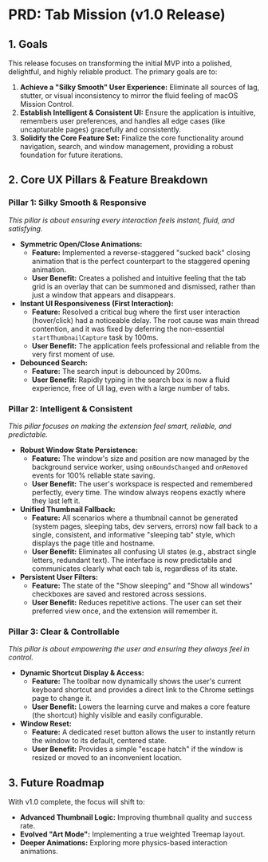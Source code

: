 # PRD: Tab Mission (v1.0 Release)

## 1. Goals
This release focuses on transforming the initial MVP into a polished, delightful, and highly reliable product. The primary goals are to:
1.  **Achieve a "Silky Smooth" User Experience:** Eliminate all sources of lag, stutter, or visual inconsistency to mirror the fluid feeling of macOS Mission Control.
2.  **Establish Intelligent & Consistent UI:** Ensure the application is intuitive, remembers user preferences, and handles all edge cases (like uncapturable pages) gracefully and consistently.
3.  **Solidify the Core Feature Set:** Finalize the core functionality around navigation, search, and window management, providing a robust foundation for future iterations.

## 2. Core UX Pillars & Feature Breakdown

### Pillar 1: Silky Smooth & Responsive
*This pillar is about ensuring every interaction feels instant, fluid, and satisfying.*

*   **Symmetric Open/Close Animations:**
    *   **Feature:** Implemented a reverse-staggered "sucked back" closing animation that is the perfect counterpart to the staggered opening animation.
    *   **User Benefit:** Creates a polished and intuitive feeling that the tab grid is an overlay that can be summoned and dismissed, rather than just a window that appears and disappears.
*   **Instant UI Responsiveness (First Interaction):**
    *   **Feature:** Resolved a critical bug where the first user interaction (hover/click) had a noticeable delay. The root cause was main thread contention, and it was fixed by deferring the non-essential `startThumbnailCapture` task by 100ms.
    *   **User Benefit:** The application feels professional and reliable from the very first moment of use.
*   **Debounced Search:**
    *   **Feature:** The search input is debounced by 200ms.
    *   **User Benefit:** Rapidly typing in the search box is now a fluid experience, free of UI lag, even with a large number of tabs.

### Pillar 2: Intelligent & Consistent
*This pillar focuses on making the extension feel smart, reliable, and predictable.*

*   **Robust Window State Persistence:**
    *   **Feature:** The window's size and position are now managed by the background service worker, using `onBoundsChanged` and `onRemoved` events for 100% reliable state saving.
    *   **User Benefit:** The user's workspace is respected and remembered perfectly, every time. The window always reopens exactly where they last left it.
*   **Unified Thumbnail Fallback:**
    *   **Feature:** All scenarios where a thumbnail cannot be generated (system pages, sleeping tabs, dev servers, errors) now fall back to a single, consistent, and informative "sleeping tab" style, which displays the page title and hostname.
    *   **User Benefit:** Eliminates all confusing UI states (e.g., abstract single letters, redundant text). The interface is now predictable and communicates clearly what each tab is, regardless of its state.
*   **Persistent User Filters:**
    *   **Feature:** The state of the "Show sleeping" and "Show all windows" checkboxes are saved and restored across sessions.
    *   **User Benefit:** Reduces repetitive actions. The user can set their preferred view once, and the extension will remember it.

### Pillar 3: Clear & Controllable
*This pillar is about empowering the user and ensuring they always feel in control.*

*   **Dynamic Shortcut Display & Access:**
    *   **Feature:** The toolbar now dynamically shows the user's current keyboard shortcut and provides a direct link to the Chrome settings page to change it.
    *   **User Benefit:** Lowers the learning curve and makes a core feature (the shortcut) highly visible and easily configurable.
*   **Window Reset:**
    *   **Feature:** A dedicated reset button allows the user to instantly return the window to its default, centered state.
    *   **User Benefit:** Provides a simple "escape hatch" if the window is resized or moved to an inconvenient location.

## 3. Future Roadmap
With v1.0 complete, the focus will shift to:
*   **Advanced Thumbnail Logic:** Improving thumbnail quality and success rate.
*   **Evolved "Art Mode":** Implementing a true weighted Treemap layout.
*   **Deeper Animations:** Exploring more physics-based interaction animations.



